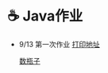 :coffee: Java作业
=================
- 9/13 第一次作业
  [打印地址](https://github.com/x0c/Homework/blob/master/Adress.java)
  
  [数瓶子](https://github.com/x0c/Homework/blob/master/Nursery.java)



